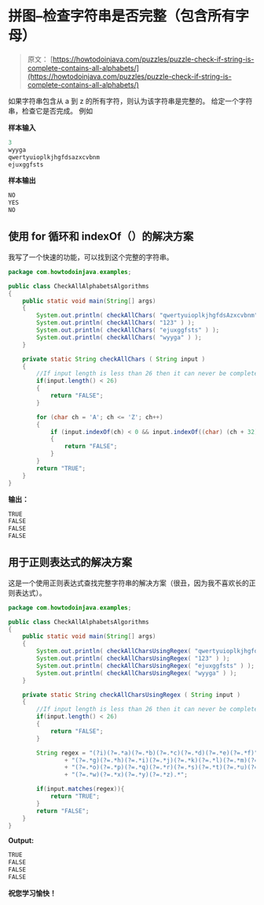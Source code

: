 # 拼图–检查字符串是否完整（包含所有字母）

> 原文： [https://howtodoinjava.com/puzzles/puzzle-check-if-string-is-complete-contains-all-alphabets/](https://howtodoinjava.com/puzzles/puzzle-check-if-string-is-complete-contains-all-alphabets/)

如果字符串包含从 a 到 z 的所有字符，则认为该字符串是完整的。 给定一个字符串，检查它是否完成。 例如

**样本输入**

```java
3
wyyga
qwertyuioplkjhgfdsazxcvbnm
ejuxggfsts
```

**样本输出**

```java
NO
YES
NO
```

## 使用 for 循环和 indexOf（）的解决方案

我写了一个快速的功能，可以找到这个完整的字符串。

```java
package com.howtodoinjava.examples;

public class CheckAllAlphabetsAlgorithms
{
    public static void main(String[] args)
    {
        System.out.println( checkAllChars( "qwertyuioplkjhgfdsAzxcvbnm" ) );
        System.out.println( checkAllChars( "123" ) );
        System.out.println( checkAllChars( "ejuxggfsts" ) );
        System.out.println( checkAllChars( "wyyga" ) );
    }

    private static String checkAllChars ( String input )
    {
        //If input length is less than 26 then it can never be complete
        if(input.length() < 26)
        {
            return "FALSE";
        }

        for (char ch = 'A'; ch <= 'Z'; ch++)
        {
            if (input.indexOf(ch) < 0 && input.indexOf((char) (ch + 32)) < 0)
            {
                return "FALSE";
            }
        }
        return "TRUE";
    }
}
```

**输出：**

```java
TRUE
FALSE
FALSE
FALSE
```

## 用于正则表达式的解决方案

这是一个使用正则表达式查找完整字符串的解决方案（很丑，因为我不喜欢长的正则表达式）。

```java
package com.howtodoinjava.examples;

public class CheckAllAlphabetsAlgorithms
{
    public static void main(String[] args)
    {
        System.out.println( checkAllCharsUsingRegex( "qwertyuioplkjhgfdsAzxcvbnm" ) );
        System.out.println( checkAllCharsUsingRegex( "123" ) );
        System.out.println( checkAllCharsUsingRegex( "ejuxggfsts" ) );
        System.out.println( checkAllCharsUsingRegex( "wyyga" ) );
    }

    private static String checkAllCharsUsingRegex ( String input )
    {
        //If input length is less than 26 then it can never be complete
        if(input.length() < 26)
        {
            return "FALSE";
        }

        String regex = "(?i)(?=.*a)(?=.*b)(?=.*c)(?=.*d)(?=.*e)(?=.*f)"
                + "(?=.*g)(?=.*h)(?=.*i)(?=.*j)(?=.*k)(?=.*l)(?=.*m)(?=.*n)"
                + "(?=.*o)(?=.*p)(?=.*q)(?=.*r)(?=.*s)(?=.*t)(?=.*u)(?=.*v)"
                + "(?=.*w)(?=.*x)(?=.*y)(?=.*z).*";

        if(input.matches(regex)){
            return "TRUE";
        }
        return "FALSE";
    }
}
```

**Output:**

```java
TRUE
FALSE
FALSE
FALSE
```

**祝您学习愉快！**